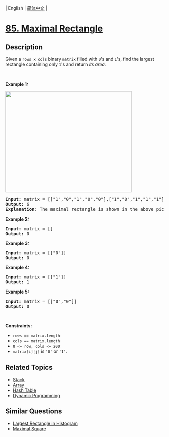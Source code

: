 
| English | [简体中文](README.md) |

# [85. Maximal Rectangle](https://leetcode-cn.com/problems/maximal-rectangle/)

## Description

<p>Given a <code>rows x cols</code>&nbsp;binary <code>matrix</code> filled with <code>0</code>&#39;s and <code>1</code>&#39;s, find the largest rectangle containing only <code>1</code>&#39;s and return <em>its area</em>.</p>

<p>&nbsp;</p>
<p><strong>Example 1:</strong></p>
<img alt="" src="https://assets.leetcode.com/uploads/2020/09/14/maximal.jpg" style="width: 402px; height: 322px;" />
<pre>
<strong>Input:</strong> matrix = [[&quot;1&quot;,&quot;0&quot;,&quot;1&quot;,&quot;0&quot;,&quot;0&quot;],[&quot;1&quot;,&quot;0&quot;,&quot;1&quot;,&quot;1&quot;,&quot;1&quot;],[&quot;1&quot;,&quot;1&quot;,&quot;1&quot;,&quot;1&quot;,&quot;1&quot;],[&quot;1&quot;,&quot;0&quot;,&quot;0&quot;,&quot;1&quot;,&quot;0&quot;]]
<strong>Output:</strong> 6
<strong>Explanation:</strong> The maximal rectangle is shown in the above picture.
</pre>

<p><strong>Example 2:</strong></p>

<pre>
<strong>Input:</strong> matrix = []
<strong>Output:</strong> 0
</pre>

<p><strong>Example 3:</strong></p>

<pre>
<strong>Input:</strong> matrix = [[&quot;0&quot;]]
<strong>Output:</strong> 0
</pre>

<p><strong>Example 4:</strong></p>

<pre>
<strong>Input:</strong> matrix = [[&quot;1&quot;]]
<strong>Output:</strong> 1
</pre>

<p><strong>Example 5:</strong></p>

<pre>
<strong>Input:</strong> matrix = [[&quot;0&quot;,&quot;0&quot;]]
<strong>Output:</strong> 0
</pre>

<p>&nbsp;</p>
<p><strong>Constraints:</strong></p>

<ul>
	<li><code>rows == matrix.length</code></li>
	<li><code>cols == matrix.length</code></li>
	<li><code>0 &lt;= row, cols &lt;= 200</code></li>
	<li><code>matrix[i][j]</code> is <code>&#39;0&#39;</code> or <code>&#39;1&#39;</code>.</li>
</ul>


## Related Topics

- [Stack](https://leetcode-cn.com/tag/stack)
- [Array](https://leetcode-cn.com/tag/array)
- [Hash Table](https://leetcode-cn.com/tag/hash-table)
- [Dynamic Programming](https://leetcode-cn.com/tag/dynamic-programming)

## Similar Questions

- [Largest Rectangle in Histogram](../largest-rectangle-in-histogram/README_EN.md)
- [Maximal Square](../maximal-square/README_EN.md)
